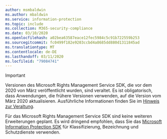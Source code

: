 ```yaml
---
author: msmbaldwin
ms.author: mbaldwin
ms.service: information-protection
ms.topic: include
ms.collection: M365-security-compliance
ms.date: 03/10/2020
ms.openlocfilehash: a02bea63587eace12fec5984c5c91b722559b253
ms.sourcegitcommit: fc0499f182e9203ccbd4a8685dd880d1311845ad
ms.translationtype: MT
ms.contentlocale: de-DE
ms.lasthandoff: 03/11/2020
ms.locfileid: "79084741"
---
```

> [!IMPORTANT]
> Versionen des Microsoft Rights Management Service SDK, die vor dem 2020 von März veröffentlicht wurden, sind veraltet. Es ist obligatorisch, dass Anwendungen, die frühere Versionen verwenden, auf die Version vom März 2020 aktualisieren. Ausführliche Informationen finden Sie im [Hinweis zur Veraltung](/azure/information-protection/develop/deprecation-notice).
>
> Für das Microsoft Rights Management Service SDK sind keine weiteren Erweiterungen geplant. Es wird dringend empfohlen, dass Sie das [Microsoft Information Protection SDK](/information-protection/develop/overview.md) für Klassifizierung, Bezeichnung und Schutzdienste verwenden.